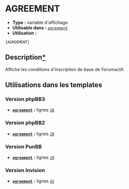# AGREEMENT
* __Type__ __:__ variable d'affichage
* __Utilisable dans__ __:__ [`agreement`](../tpl/agreement.md#readme)
* __Utilisation__ __:__

```smarty
{AGREEMENT}
```

## Description[*](https://fa-tvars.appspot.com/var/AGREEMENT)
Affiche les conditions d'inscription de base de Forumactif.

## Utilisations dans les templates

### Version phpBB3
* __[`agreement`](../tpl/agreement.md#readme)__ __:__ lignes [`18`](../src/prosilver/agreement.tpl#L18)

### Version phpBB2
* __[`agreement`](../tpl/agreement.md#readme)__ __:__ lignes [`28`](../src/subsilver/agreement.tpl#L28)

### Version PunBB
* __[`agreement`](../tpl/agreement.md#readme)__ __:__ lignes [`29`](../src/punbb/agreement.tpl#L29)

### Version Invision
* __[`agreement`](../tpl/agreement.md#readme)__ __:__ lignes [`42`](../src/invision/agreement.tpl#L42)

